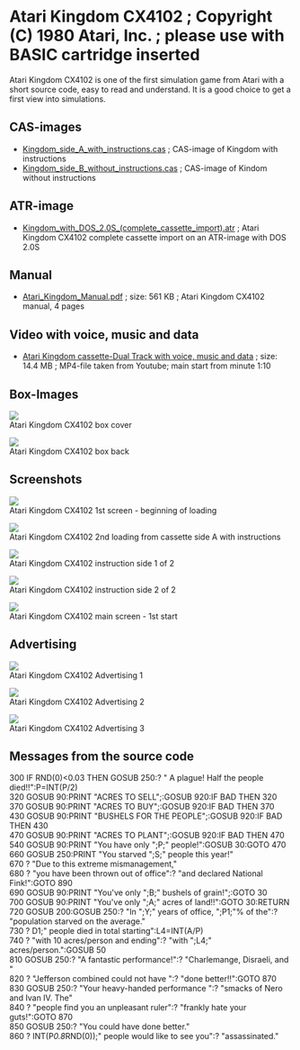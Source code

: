 # Atari Kingdom CX4102 ; Copyright (C) 1980 Atari, Inc. ; please use with BASIC cartridge inserted  
Atari Kingdom CX4102 is one of the first simulation game from Atari with a short source code, easy to read and understand. It is a good choice to get a first view into simulations.  
## CAS-images  
- [Kingdom_side_A_with_instructions.cas](attachments/Kingdom_side_A_with_instructions.cas) ; CAS-image of Kingdom with instructions  
- [Kingdom_side_B_without_instructions.cas](attachments/Kingdom_side_B_without_instructions.cas) ; CAS-image of Kindom without instructions  
## ATR-image  
- [Kingdom_with_DOS_2.0S_(complete_cassette_import).atr](attachments/Kingdom_with_DOS_2.0S_(complete_cassette_import).atr) ; Atari Kingdom CX4102 complete cassette import on an ATR-image with DOS 2.0S  
## Manual  
- [Atari_Kingdom_Manual.pdf](attachments/Atari_Kingdom_Manual.pdf) ; size: 561 KB ; Atari Kingdom CX4102 manual, 4 pages  
## Video with voice, music and data  
- [Atari Kingdom cassette-Dual Track with voice, music and data](attachments/Atari_Kingdom-Dual_Track.mp4) ; size: 14.4 MB ; MP4-file taken from Youtube; main start from minute 1:10  
## Box-Images  
![](attachments/Atari_Kingdom_Cover_1.jpg)  
Atari Kingdom CX4102 box cover   
  
![](attachments/Atari_Kingdom_Back_1.jpg)  
Atari Kingdom CX4102 box back   
  
## Screenshots  
![](attachments/1.jpg)  
Atari Kingdom CX4102 1st screen - beginning of loading   
  
![](attachments/2.jpg)  
Atari Kingdom CX4102 2nd loading from cassette side A with instructions   
  
![](attachments/3.jpg)  
Atari Kingdom CX4102 instruction side 1 of 2   
  
![](attachments/4.jpg)  
Atari Kingdom CX4102 instruction side 2 of 2   
  
![](attachments/5.jpg)  
Atari Kingdom CX4102 main screen - 1st start  
## Advertising  
![](attachments/Advertising1.jpg)  
Atari Kingdom CX4102 Advertising 1  
  
![](attachments/Advertising4.png)  
Atari Kingdom CX4102 Advertising 2  
  
![](attachments/Advertising3.jpg)  
Atari Kingdom CX4102 Advertising 3  
## Messages from the source code  
300 IF RND(0)<0.03 THEN GOSUB 250:? " A plague! Half the people died!!":P=INT(P/2)  
320 GOSUB 90:PRINT "ACRES TO SELL";:GOSUB 920:IF BAD THEN 320  
370 GOSUB 90:PRINT "ACRES TO BUY";:GOSUB 920:IF BAD THEN 370  
430 GOSUB 90:PRINT "BUSHELS FOR THE PEOPLE";:GOSUB 920:IF BAD THEN 430  
470 GOSUB 90:PRINT "ACRES TO PLANT";:GOSUB 920:IF BAD THEN 470  
540 GOSUB 90:PRINT "You have only ";P;" people!":GOSUB 30:GOTO 470  
660 GOSUB 250:PRINT "You starved ";S;" people this year!"  
670 ? "Due to this extreme mismanagement,"  
680 ? "you have been thrown out of office":? "and declared National Fink!":GOTO 890  
690 GOSUB 90:PRINT "You've only ";B;" bushels of grain!";:GOTO 30  
700 GOSUB 90:PRINT "You've only ";A;" acres of land!!":GOTO 30:RETURN   
720 GOSUB 200:GOSUB 250:? "In ";Y;" years of office, ";P1;"% of the":? "population starved on the average."  
730 ? D1;" people died in total starting":L4=INT(A/P)  
740 ? "with 10 acres/person and ending":? "with ";L4;" acres/person.":GOSUB 50  
810 GOSUB 250:? "A fantastic performance!":? "Charlemange, Disraeli, and "  
820 ? "Jefferson combined could not have ":? "done better!!":GOTO 870  
830 GOSUB 250:? "Your heavy-handed performance ":? "smacks of Nero and Ivan IV. The"  
840 ? "people find you an unpleasant ruler":? "frankly hate your guts!":GOTO 870  
850 GOSUB 250:? "You could have done better."  
860 ? INT(P*0.8*RND(0));" people would like to see you":? "assassinated."  
